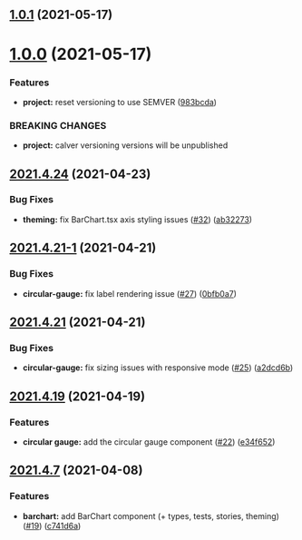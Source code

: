 ## [1.0.1](https://github.com/loadsmart/data-visualization-components/compare/1.0.0...1.0.1) (2021-05-17)

# [1.0.0](https://github.com/loadsmart/data-visualization-components/compare/2021.5.13...1.0.0) (2021-05-17)


### Features

* **project:** reset versioning to use SEMVER ([983bcda](https://github.com/loadsmart/data-visualization-components/commit/983bcda74ad890c223c6668395f50b6c8bd0af2d))


### BREAKING CHANGES

* **project:** calver versioning versions will be unpublished

## [2021.4.24](https://github.com/loadsmart/data-visualization-components/compare/2021.5.13...1.0.0) (2021-04-23)


### Bug Fixes

* **theming:** fix BarChart.tsx axis styling issues ([#32](https://github.com/loadsmart/data-visualization-components/issues/32)) ([ab32273](https://github.com/loadsmart/data-visualization-components/commit/ab3227350c57e560ae049f1784a32402f3b4ad07))



## [2021.4.21-1](https://github.com/loadsmart/data-visualization-components/compare/2021.5.13...1.0.0) (2021-04-21)


### Bug Fixes

* **circular-gauge:** fix label rendering issue ([#27](https://github.com/loadsmart/data-visualization-components/issues/27)) ([0bfb0a7](https://github.com/loadsmart/data-visualization-components/commit/0bfb0a7da31564d8dc39954c1dfdba316ddb807d))



## [2021.4.21](https://github.com/loadsmart/data-visualization-components/compare/2021.5.13...1.0.0) (2021-04-21)


### Bug Fixes

* **circular-gauge:** fix sizing issues with responsive mode ([#25](https://github.com/loadsmart/data-visualization-components/issues/25)) ([a2dcd6b](https://github.com/loadsmart/data-visualization-components/commit/a2dcd6b6cac5e6540ec8a7c4e39b9aa072b45b9a))



## [2021.4.19](https://github.com/loadsmart/data-visualization-components/compare/2021.5.13...1.0.0) (2021-04-19)


### Features

* **circular gauge:** add the circular gauge component ([#22](https://github.com/loadsmart/data-visualization-components/issues/22)) ([e34f652](https://github.com/loadsmart/data-visualization-components/commit/e34f6520477b4effee25963af675c793e7902f0e))



## [2021.4.7](https://github.com/loadsmart/data-visualization-components/compare/2021.5.13...1.0.0) (2021-04-08)


### Features

* **barchart:** add BarChart component (+ types, tests, stories, theming) ([#19](https://github.com/loadsmart/data-visualization-components/issues/19)) ([c741d6a](https://github.com/loadsmart/data-visualization-components/commit/c741d6a4fbc2e3835427b50145a82f813c5da7d9))

